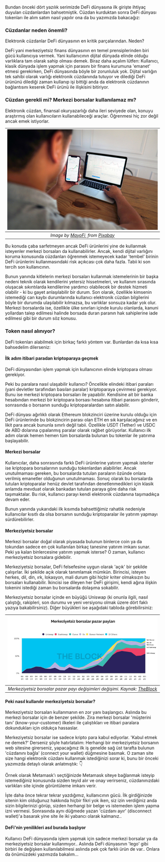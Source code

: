 Bundan önceki dört yazılık serimizde DeFi dünyasına ilk girişte ihtiyaç duyulan cüzdanlardan bahsetmiştik. Cüzdan kurduktan sonra DeFi dünyası tokenları ile alım satım nasıl yapılır ona da bu yazımızda bakacağız: 

### Cüzdanlar neden önemli?
Elektronik cüzdanlar DeFi dünyasının en kritik parçalarından. Neden?

DeFi yani merkeziyetsiz finans dünyasının en temel prensiplerinden biri gücü kullanıcıya vermek. Yani kullanıcının dijital dünyada elinde olduğu varlıklara tam olarak sahip olması demek. Biraz daha açalım lütfen: Kullanıcı, klasik dünyada işlem yapmak için parasını bir finans kurumuna 'emanet' etmesi gerekirken, DeFi dünyasında böyle bir zorunluluk yok. Dijital varlığın tek sahibi olarak varlığı elektronik cüzdanında tutuyor ve dilediği DeFi ürününü dilediği zaman kullanıp işi bittiği anda da elektronik cüzdanının bağlantısını keserek DeFi ürünü ile ilişkisini bitiriyor. 

### Cüzdan gerekli mi? Merkezi borsalar kullanılamaz mı?
Elektronik cüzdan, finansal okuryazarlığı daha ileri seviyede olan, konuyu araştırmış olan kullanıcıların kullanabileceği araçlar. Öğrenmesi hiç zor değil ancak emek istiyorlar. 

| ![man_computer](/assets/man-5782412_800.jpg) | 
|:--:| 
| *Image by [MayoFi ](https://pixabay.com/users/mayofi-19152356/) from [Pixabay](https://pixabay.com/)*|

Bu konuda çaba sarfetmeyen ancak DeFi ürünlerini yine de kullanmak isteyenler merkezi borsaları da kullanabilirler. Ancak, kendi dijital varlığını koruma konusunda cüzdanları öğrenmek istemeyecek kadar 'tembel' birinin DeFi ürünlerini kullanmasındaki risk açıkcası çok daha fazla. Tabii ki son tercih son kullanıcının. 

Bunun yanında kitlelerin merkezi borsaları kullanmak istemelerinin bir başka nedeni teknik olarak kendilerini yetersiz hissetmeleri, ve kullanım sırasında oluşacak sıkıntılarda kendilerine yardımcı olabilecek bir destek hizmeti olabilir - ki bu gayet anlaşılabilir bir durum. Son olarak, özellikle kimsenin istemediği can kaybı durumlarında kullanıcı elektronik cüzdan bilgilerini böyle bir durumda ulaşılabilir kılmazsa, bu varlıklar sonsuza kadar yok olur. Merkezi borsalarda ise, özellikle ülke sınırları içinde kurulu olanlarda, kanuni yollardan talep edilmesi halinde borsada duran paranın hak sahiplerine iade edilmesi gibi bir durum söz konusu. 

### Token nasıl alınıyor?
DeFi tokenları alabilmek için birkaç farklı yöntem var. Bunlardan da kısa kısa bahsedelim dilerseniz: 

#### İlk adım itibari paradan kriptoparaya geçmek
DeFi dünyasından işlem yapmak için kullanıcının elinde kriptopara olması gerekiyor.

Peki bu paralara nasıl ulaşabilir kullanıcı? Öncelikle elindeki itibari paraları (yani devletler tarafından basılan paralar) kriptoparaya çevirmesi gerekiyor. Bunu ise merkezi kriptopara borsaları ile yapabilir. Kendisine ait bir banka hesabından merkezi bir kriptopara borsası hesabına itibari parasını gönderir,  sonrasında o borsanın sunduğu kriptoparalardan satın alabilir. 

DeFi dünyası ağırlıklı olarak Ethereum blokzinciri üzerine kurulu olduğu için DeFi ürünlerinde bu blokzincirin parası olan ETH en sık karşılacağınız ve en likit para ancak bununla sınırlı değil tabii. Özellikle USDT (Tether) ve USDC de ABD dolarına çıpalanmış paralar olarak rağbet görüyorlar. Kullanıcı ilk adım olarak hemen hemen tüm borsalarda bulunan bu tokenlar ile yatırıma başlayabilir.  

#### Merkezi borsalar
Kullanıcılar, daha sonrasında farklı DeFi ürünlerine yatırım yapmak isterler ise kriptopara borsalarının sunduğu tokenlardan alabilirler. Ancak unutulmaması gereken, bu borsalarda tutulan paraların özünde onlara verilmiş emanetler olduğunun unutulmaması. Sonuç olarak bu borsalarda tutulan kriptoparalar henüz devlet tarafından denetlenmedikleri için klasik anlamda mevduat olarak bankadan tutulan paraya göre daha risk taşımaktalar. Bu risk, kullanıcı parayı kendi elektronik cüzdanına taşımadıkça devam eder. 

Bunun yanında yukarıdaki ilk kısımda bahsettiğimiz rahatlık nedeniyle kullanıcılar kısıtlı da olsa borsanın sunduğu kriptoparalar ile yatırım yapmayı sürdürebilirler. 

#### Merkeziyetsiz borsalar
Merkezi borsalar doğal olarak piyasada bulunun binlerce coin ya da tokundan sadece en çok kullanılan birkaç tanesine yatırım imkanı sunar. Peki ya kalan binlercesine yatırım yapmak isterse? O zaman, kullanıcı merkeziyetsiz borsalara gidebilir. 

Merkeziyetsiz borsalar, DeFi felsefesine uygun olarak 'açık' bir şekilde çalışırlar. İki şekilde açık olarak tanımlamak mümkün. Birincisi, isteyen herkes, dil, din, ırk, lokasyon, mali durum gibi hiçbir kriter olmaksızın bu borsaları kullanabilir. İkincisi ise dileyen her DeFi girişimi, kendi ağına ilişkin tokenini istediği zaman bu borsalarda dolaşıma sokabilir. 

Merkeziyetsiz borsalar içinde en büyüğü Uniswap (ki onunla ilgili, nasıl çalıştığı, rakipleri, son durumu ve yeni versiyonu olmak üzere dört faklı yazıya bakabilirsiniz). Diğer büyükleri ise aşağıdaki tabloda görebilirsiniz: 

| ![dexes](/assets/dexes_800.jpg) | 
|:--:| 
| *Merkeziyetsiz borsalar pazar payı değişimleri değişimi. Kaynak: [TheBlock](https://www.theblockcrypto.com/data/decentralized-finance/dex-non-custodial/share-of-dex-volume-monthly)* | 

#### Peki nasıl kullanılır merkeziyetsiz borsalar?
Merkeziyetsiz borsaları kullanmanın en zor yanı başlangıcı. Aslında bu merkezi borsalar için de benzer şekilde. Zira merkezi borsalar 'müşterini tanı' (know-your-customer) ilkeleri ile çalıştıkları ve itibari paralara dokundukları için oldukça hassaslar. 

Merkeziyetsiz borsalar ise sadece kripto para kabul ediyorlar. 'Kabul etmek ne demek?' Derseniz şöyle hatırlatalım: Herhangi bir merkeziyetsiz borsanın web sitesine girerseniz, yapacağınız ilk iş genelde sağ üst tarafta bulunun 'cüzdanını bağla' (connect your wallet) düğmesine basmak. O zaman site size hangi elektronik cüzdanı kullanmak istediğinizi sorar ki, bunu bir önceki yazımızda detaylı olarak anlatmıştık: 👇


Örnek olarak Metamask'ı seçtiğinizde Metamask siteye bağlanmak isteyip istemediğiniz konusunda sizden teyid alır ve onay verirseniz, cüzdanınızdaki varlıkları site içinde görüntüleme imkanı verir. 

İşte daha önce tekrar tekrar yazdığımız, kullanıcının gücü. İlk girdiğinizde sitenin kim olduğunuz hakkında hiçbir fikri yok iken, siz izin verdiğiniz anda sizin bilgilerinizi görüp, sizden herhangi bir belge vs istemeden işlem yapma izni vermesi. Sonrasında aynı düğmede yazan 'cüzdanı ayır' (disconnect wallet)'a basarak yine site ile iki yabancı olarak kalmanız.. 

#### DeFi'nin yenilikleri asıl burada başlıyor
Kullanıcı DeFi dünyasında işlem yapmak için sadece merkezi borsalar ya da merkeziyetsiz borsalar kullanmıyor.. Aslında DeFi dünyasının 'lego' gibi birbiri ile değişken kullanılabilmesi aslında pek çok farklı ürün de var.. Onlara da önümüzdeki yazımızda bakalım... 
